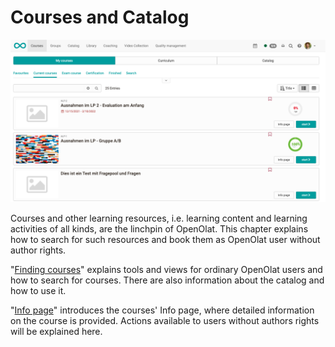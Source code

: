 # Courses and Catalog

![Course](assets/mycourses.png)

Courses and other learning resources, i.e. learning content and learning
activities of all kinds, are the linchpin of OpenOlat. This chapter explains
how to search for such resources and book them as OpenOlat user without author
rights.

"[Finding courses](Finding_courses.md)" explains tools and views for
ordinary OpenOlat users and how to search for courses. There are also
information about the catalog and how to use it.

"[Info page](Info_page.md)" introduces the courses' Info page, where
detailed information on the course is provided. Actions available to users
without authors rights will be explained here.

